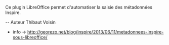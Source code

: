 Ce plugin LibreOffice permet d'automatiser la saisie des métadonnées Inspire.

-- Auteur Thibaut Voisin
+ info -> http://georezo.net/blog/inspire/2013/06/11/metadonnees-inspire-sous-libreoffice/
